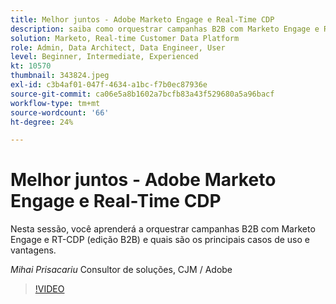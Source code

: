 ```yaml
---
title: Melhor juntos - Adobe Marketo Engage e Real-Time CDP
description: saiba como orquestrar campanhas B2B com Marketo Engage e RT-CDP (edição B2B)
solution: Marketo, Real-time Customer Data Platform
role: Admin, Data Architect, Data Engineer, User
level: Beginner, Intermediate, Experienced
kt: 10570
thumbnail: 343824.jpeg
exl-id: c3b4af01-047f-4634-a1bc-f7b0ec87936e
source-git-commit: ca06e5a8b1602a7bcfb83a43f529680a5a96bacf
workflow-type: tm+mt
source-wordcount: '66'
ht-degree: 24%

---
```


# Melhor juntos - Adobe Marketo Engage e Real-Time CDP

Nesta sessão, você aprenderá a orquestrar campanhas B2B com Marketo Engage e RT-CDP (edição B2B) e quais são os principais casos de uso e vantagens.

*Mihai Prisacariu* Consultor de soluções, CJM / Adobe

>[!VIDEO](https://video.tv.adobe.com/v/343824/?quality=12&learn=on)
